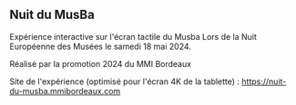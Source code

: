 ## Nuit du MusBa

Expérience interactive sur l'écran tactile du Musba Lors de la Nuit Européenne des Musées le samedi 18 mai 2024.

Réalisé par la promotion 2024 du MMI Bordeaux

Site de l'expérience (optimisé pour l'écran 4K de la tablette) : https://nuit-du-musba.mmibordeaux.com
